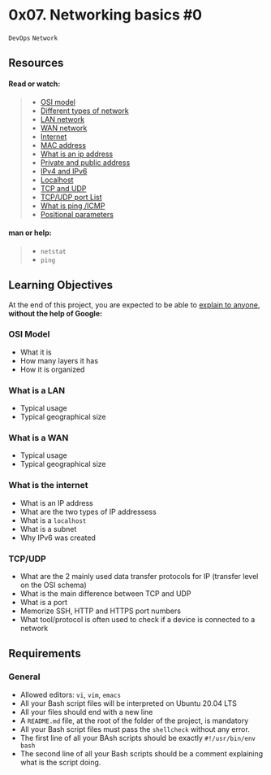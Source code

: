 # 0x07. Networking basics #0

`DevOps`   `Network`


## Resources
#### Read or watch:
> - [OSI model](https://en.wikipedia.org/wiki/OSI_model)
> - [Different types of network](https://www.lifewire.com/lans-wans-and-other-area-networks-817376)
> - [LAN network](https://en.wikipedia.org/wiki/Local_area_network)
> - [WAN network](https://en.wikipedia.org/wiki/Wide_area_network)
> - [Internet](https://en.wikipedia.org/wiki/Internet)
> - [MAC address](https://whatismyipaddress.com/mac-address)
> - [What is an ip address](https://www.bleepingcomputer.com/tutorials/ip-addresses-explained/)
> - [Private and public address](https://www.iplocation.net/public-vs-private-ip-address)
> - [IPv4 and IPv6](https://www.webopedia.com/insights/ipv6-ipv4-difference/)
> - [Localhost](https://en.wikipedia.org/wiki/Localhost)
> - [TCP and UDP](https://www.howtogeek.com/190014/htg-explains-what-is-the-difference-between-tcp-and-udp/)
> - [TCP/UDP port List](https://en.wikipedia.org/wiki/List_of_TCP_and_UDP_port_numbers)
> - [What is ping /ICMP](https://en.wikipedia.org/wiki/Ping_%28networking_utility%29)
> - [Positional parameters](https://wiki.bash-hackers.org/scripting/posparams)

#### man or help:
> - `netstat`
> - `ping`

## Learning Objectives
At the end of this project, you are expected to be able to [explain to anyone](https://fs.blog/feynman-learning-technique/), __without the help of Google:__

### OSI Model
- What it is
- How many layers it has
- How it is organized

### What is a LAN
- Typical usage
- Typical geographical size

### What is a WAN
- Typical usage
- Typical geographical size

### What is the internet
- What is an IP address
- What are the two types of IP addressess
- What is a `localhost`
- What is a subnet
- Why IPv6 was created

### TCP/UDP
- What are the 2 mainly used data transfer protocols for IP (transfer level on the OSI schema)
- What is the main difference between TCP and UDP
- What is a port
- Memorize SSH, HTTP and HTTPS port numbers
- What tool/protocol is often used to check if a device is connected to a network

## Requirements
### General
- Allowed editors: `vi`, `vim`, `emacs`
- All your Bash script files will be interpreted on Ubuntu 20.04 LTS
- All your files should end with a new line
- A `README.md` file, at the root of the folder of the project, is mandatory
- All your Bash script files must pass the `shellcheck` without any error.
- The first line of all your BAsh scripts should be exactly `#!/usr/bin/env bash`
- The second line of all your Bash scripts should be a comment explaining what is the script doing.


